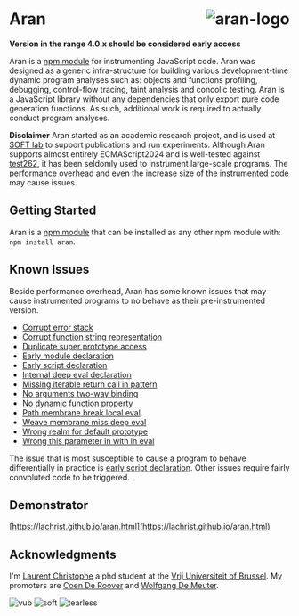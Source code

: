 # Aran <img src="img/aran.png" align="right" alt="aran-logo" title="Aran Linvail the shadow master"/>

**Version in the range 4.0.x should be considered early access**

Aran is a [npm module](https://www.npmjs.com/package/aran) for instrumenting
JavaScript code. Aran was designed as a generic infra-structure for building
various development-time dynamic program analyses such as: objects and functions
profiling, debugging, control-flow tracing, taint analysis and concolic testing.
Aran is a JavaScript library without any dependencies that only export pure code
generation functions. As such, additional work is required to actually conduct
program analyses.

**Disclaimer** Aran started as an academic research project, and is used at
[SOFT lab](http://soft.vub.ac.be/soft/) to support publications and run
experiments. Although Aran supports almost entirely ECMAScript2024 and is
well-tested against [test262](https://github.com/tc39/test262), it has been
seldomly used to instrument large-scale programs. The performance overhead and
even the increase size of the instrumented code may cause issues.

## Getting Started

Aran is a [npm module](https://www.npmjs.com/package/aran) that can be installed
as any other npm module with: `npm install aran`.

## Known Issues

Beside performance overhead, Aran has some known issues that may cause
instrumented programs to no behave as their pre-instrumented version.

- [Corrupt error stack](./doc/issues/corrupt-error-stack.md)
- [Corrupt function string representation](./doc/issues/corrupt-function-string-representation.md)
- [Duplicate super prototype access](./doc/issues/duplicate-super-prototype-access.md)
- [Early module declaration](./doc/issues/early-module-declaration.md)
- [Early script declaration](./doc/issues/early-script-declaration.md)
- [Internal deep eval declaration](./doc/issues/internal-deep-eval-declaration.md)
- [Missing iterable return call in pattern](./doc/issues/missing-iterable-return-call-in-pattern.md)
- [No arguments two-way binding](./doc/issues/no-arguments-two-way-binding.md)
- [No dynamic function property](./doc/issues/no-dynamic-function-property.md)
- [Path membrane break local eval](./doc/issues/patch-membrane-break-local-eval.md)
- [Weave membrane miss deep eval](./doc/issues/weave-membrane-miss-deep-eval.md)
- [Wrong realm for default prototype](./doc/issues/wrong-realm-for-default-prototype.md)
- [Wrong this parameter in with in eval](./doc/issues/wrong-this-parameter-in-with-in-eval.md)

The issue that is most susceptible to cause a program to behave differentially
in practice is
[early script declaration](./doc/issues/early-script-declaration.md). Other
issues require fairly convoluted code to be triggered.

## Demonstrator

[https://lachrist.github.io/aran.html](https://lachrist.github.io/aran.html)

## Acknowledgments

I'm [Laurent Christophe](http://soft.vub.ac.be/soft/members/lachrist) a phd
student at the [Vrij Universiteit of Brussel](https://www.vub.ac.be). My
promoters are [Coen De Roover](http://soft.vub.ac.be/soft/members/cderoove) and
[Wolfgang De Meuter](http://soft.vub.ac.be/soft/members/wdmeuter).

![vub](img/vub.png) ![soft](img/soft.png) ![tearless](img/tearless.png)
